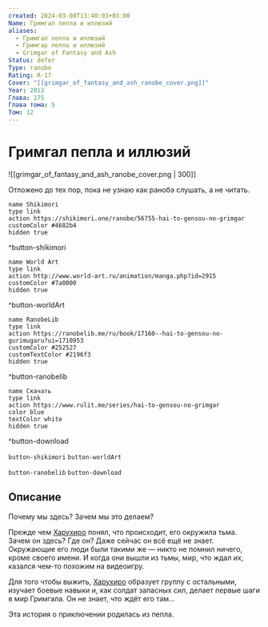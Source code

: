 ```yaml
---
created: 2024-03-08T13:40:03+03:00
Name: Гримгал пепла и иллюзий
aliases:
  - Гримгал пепла и иллюзий
  - Гримгар пепла и иллюзий
  - Grimgar of Fantasy and Ash
Status: defer
Type: ranobe
Rating: R-17
Cover: "[[grimgar_of_fantasy_and_ash_ranobe_cover.png]]"
Year: 2013
Глава: 175
Глава тома: 5
Том: 12
---
```


# Гримгал пепла и иллюзий

![[grimgar_of_fantasy_and_ash_ranobe_cover.png | 300]]

Отложено до тех пор, пока не узнаю как ранобэ слушать, а не читать.

```button
name Shikimori
type link
action https://shikimori.one/ranobe/56755-hai-to-gensou-no-grimgar
customColor #4682b4
hidden true
```
^button-shikimori

```button
name World Art
type link
action http://www.world-art.ru/animation/manga.php?id=2915
customColor #7a0000
hidden true
```
^button-worldArt

```button
name RanobeLib
type link
action https://ranobelib.me/ru/book/17160--hai-to-gensou-no-gurimugaru?ui=1710953
customColor #252527
customTextColor #2196f3
hidden true
```
^button-ranobelib

```button
name Скачать
type link
action https://www.rulit.me/series/hai-to-gensou-no-grimgar
color blue
textColor white
hidden true
```
^button-download

`button-shikimori` `button-worldArt`

`button-ranobelib` `button-download`

## Описание

Почему мы здесь? Зачем мы это делаем?
  
Прежде чем [Харухиро](https://shikimori.one/characters/115779-haruhiro) понял, что происходит, его окружила тьма. Зачем он здесь? Где он? Даже сейчас он всё ещё не знает. Окружающие его люди были такими же — никто не помнил ничего, кроме своего имени. И когда они вышли из тьмы, мир, что ждал их, казался чем-то похожим на видеоигру.
  
Для того чтобы выжить, [Харухиро](https://shikimori.one/characters/115779-haruhiro) образует группу с остальными, изучает боевые навыки и, как солдат запасных сил, делает первые шаги в мир Гримгала. Он не знает, что ждёт его там...
  
Эта история о приключении родилась из пепла.
